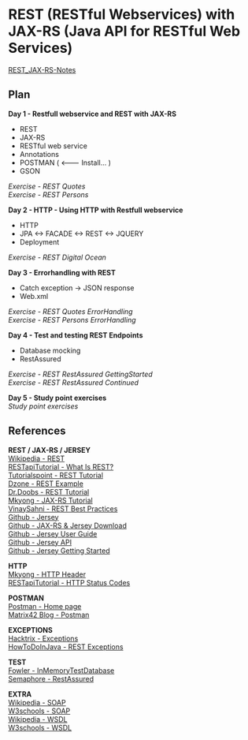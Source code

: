 # REST (RESTful Webservices) with JAX-RS (Java API for RESTful Web Services)

<a href="REST_JAX-RS-Notes.pdf" target="_blank">REST_JAX-RS-Notes</a><br>

## Plan

**Day 1 - Restfull webservice and REST with JAX-RS**<br>
- REST
- JAX-RS
- RESTful web service
- Annotations
- POSTMAN ( <--- Install... )
- GSON

*Exercise - REST Quotes*<br>
*Exercise - REST Persons*<br>

**Day 2 - HTTP - Using HTTP with Restfull webservice**<br>
- HTTP
- JPA <-> FACADE <-> REST <-> JQUERY
- Deployment

*Exercise - REST Digital Ocean*<br>

**Day 3 - Errorhandling with REST**<br>
- Catch exception -> JSON response
- Web.xml

*Exercise - REST Quotes ErrorHandling*<br>
*Exercise - REST Persons ErrorHandling*<br>

**Day 4 - Test and testing REST Endpoints**<br>
- Database mocking
- RestAssured

*Exercise - REST RestAssured GettingStarted*<br>
*Exercise - REST RestAssured Continued*<br>

**Day 5 - Study point exercises**<br>
*Study point exercises*

## References 
**REST / JAX-RS / JERSEY**<br>
<a href="https://en.wikipedia.org/wiki/Representational_state_transfer" target="_blank">Wikipedia - REST</a><br>
<a href="http://www.restapitutorial.com/lessons/whatisrest.html" target="_blank">RESTapiTutorial - What Is REST?</a><br>
<a href="https://www.tutorialspoint.com/restful/index.htm" target="_blank">Tutorialspoint - REST Tutorial</a><br>
<a href="https://dzone.com/articles/build-rest-service-netbeans-7" target="_blank">Dzone - REST Example</a><br>
<a href="http://www.drdobbs.com/web-development/restful-web-services-a-tutorial/240169069?pgno=1" target="_blank">Dr.Doobs - REST Tutorial</a><br>
<a href="http://www.mkyong.com/tutorials/jax-rs-tutorials/" target="_blank">Mkyong - JAX-RS Tutorial</a><br>
<a href="http://www.vinaysahni.com/best-practices-for-a-pragmatic-restful-api" target="_blank">VinaySahni - REST Best Practices</a><br>
<a href="https://jersey.github.io/#d0e2822" target="_blank">Github - Jersey</a><br>
<a href="https://jersey.github.io/download.html" target="_blank">Github - JAX-RS & Jersey Download</a><br>
<a href="https://jersey.github.io/documentation/latest/index.html" target="_blank">Github - Jersey User Guide</a><br>
<a href="https://jersey.github.io/apidocs/latest/jersey/index.html" target="_blank">Github - Jersey API</a><br>
<a href="https://jersey.github.io/documentation/latest/getting-started.html" target="_blank">Github - Jersey Getting Started</a><br>

**HTTP**<br>
<a href="http://www.mkyong.com/webservices/jax-rs/get-http-header-in-jax-rs/" target="_blank">Mkyong - HTTP Header</a><br>
<a href="http://www.restapitutorial.com/httpstatuscodes.html" target="_blank">RESTapiTutorial - HTTP Status Codes</a><br>

**POSTMAN**<br>
<a href="https://www.getpostman.com/" target="_blank">Postman - Home page</a><br>
<a href="https://blog.matrix42.com/2016/08/08/api-testing-postman-part-1/" target="_blank">Matrix42 Blog - Postman</a><br>

**EXCEPTIONS**<br>
<a href="http://www.hacktrix.com/checked-and-unchecked-exceptions-in-java" target="_blank">Hacktrix - Exceptions</a><br>
<a href="http://howtodoinjava.com/resteasy/exception-handling-in-jax-rs-resteasy-with-exceptionmapper/" target="_blank">HowToDoInJava - REST Exceptions</a><br>

**TEST**<br>
<a href="https://www.martinfowler.com/bliki/InMemoryTestDatabase.html" target="_blank">Fowler - InMemoryTestDatabase</a><br>
<a href="https://semaphoreci.com/community/tutorials/testing-rest-endpoints-using-rest-assured" target="_blank">Semaphore - RestAssured</a><br>

**EXTRA**<br>
<a href="https://en.wikipedia.org/wiki/SOAP" target="_blank">Wikipedia - SOAP</a><br>
<a href="https://www.w3schools.com/xml/xml_soap.asp" target="_blank">W3schools - SOAP</a><br>
<a href="https://en.wikipedia.org/wiki/Web_Services_Description_Language" target="_blank">Wikipedia - WSDL</a><br>
<a href="https://www.w3schools.com/xml/xml_wsdl.asp" target="_blank">W3schools - WSDL</a><br>